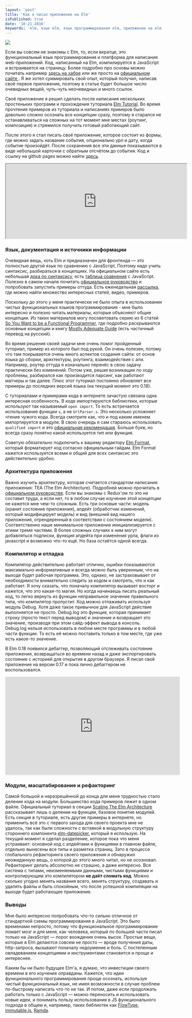 ```yaml
---
layout: 'post'
title: 'Как я писал приложение на Elm'
isPublished: true
date: '10-21-2016'
keywords: 'elm, язык elm, язык программирования elm, приложение на elm'
---
```


<img src="/images/elm-logo.png" />

Если вы совсем не знакомы с Elm, то, если вкратце, это функциональный язык программирования и платформа для написания web-приложений. Код, написанный на Elm, компилируется в JavaScript и встраивается на страницу. Более подробно про основы можно почитать например [здесь на хабре](https://habrahabr.ru/post/261849/) или же просто на [официальном сайте ](elm-lang.org). Я же хотел суммировать свой опыт, который получил, написав своё первое приложение, поэтому в статье будет большое число очевидных вещей, чуть-чуть неочевидных и много ссылок.

Своё приложение я решил сделать после написания нескольких простеньких программ и прохождения туториала [Elm Tutorial](http://www.elm-tutorial.org/en/). Во время прочтения примеров из туториала и написаниях примеров было довольно сложно осознать все концепции сразу, поэтому я старался не останавливаться на сложных на тот момент мне местах (роутинг, композиция) и стремился получить готовый работающий сайт.

После этого я стал писать своё приложение, которое состоит из формы, где можно задать название события, опционально урл и дату, когда событие произойдёт. После сохранения все эти данные показываются в виде небольшой карточки с обратным отсчётом до события. Код и ссылку на github pages можно найти [здесь](https://github.com/isprogfun/timer).

<iframe width="580px" height="240px" src="https://isprogfun.github.io/timer/#timers/57f554ce32165a4a917e9f19"></iframe>

### Язык, документация и источники информации

Очевидная вещь, хоть Elm и предназначен для фронтенда — это полностью другой язык по сравнению с JavaScript. Поэтому надо учить синтаксис, разбираться в концепциях. На официальном сайте есть небольшая [дока по синтаксису](http://elm-lang.org/docs/syntax), есть [таблица сравнения](http://elm-lang.org/docs/from-javascript) с JavaScript. Полезно в самом начале почитать [официальное руководство](http://guide.elm-lang.org) и попробовать запустить примеры оттуда. Есть еженедельная [рассылка](http://www.elmweekly.nl), где можно найти множество интересных статей, видео, примеров.

Поскольку до этого у меня практически не было опыта в использовании чистых функциональных языков программирования - мне было интересно и полезно читать материалы, которые объясняют общие концепции. Из таких материалов могу посоветовать серию из 6 статей [So You Want to be a Functional Programmer](https://medium.com/@cscalfani/so-you-want-to-be-a-functional-programmer-part-1-1f15e387e536), где подробно раскрываются основные концепции и книгу [Mostly Adequate Guide](https://www.gitbook.com/book/drboolean/mostly-adequate-guide/details) (есть частичный перевод на русский).

Во время решения своей задачи мне очень помог пройденный туториал, пример из которого был под рукой. Он очень полезен, потому что там покрывается очень много аспектов создания сайта: от основ языка до сборки, арихтектуры, роутинга, взаимодействия с апи. Например, роутер оттуда я изначально перенёс в свою задачу практически без изменений. Потом уже, решая возникащие по ходу проблемы, разбирался как производится парсинг, как работают матчеры и так далее. Плюс этот туториал постоянно обновляет все примеры до последних версий языка (на текущий момент это 0.18).

С туториалами и примерами кода в интернете зачастую связана одна интересная особенность. В коде импортируются библиотеки, которые используют так называемый ``open import``. То есть встречается использование функции ``s``, а не ``UrlParser.s``. Это несколько усложняет чтение чужого кода. Всегда смотрите как, что и под каким именем импортируется в модуле. В свою очередь я сам стараюсь использовать ``qualified import`` и это [официальная рекомендация](http://elm-lang.org/docs/syntax#modules). Больше букв, но всегда сразу понятно какой используется тип или функция.

Советую обязательно подключить к вашему редактору [Elm Format](https://github.com/avh4/elm-format), который форматирует код согласно официальным гайдам. Elm Format кажется используется всеми и общий для всех синтаксис это действительно удобно.

### Архитектура приложения

Важно изучить архитектуру, которая считается стандартом написания приложения: TEA (The Elm Architecture). Подробней можно прочитать в [официальном руководстве](https://guide.elm-lang.org/architecture/). Если вы знакомы с Redux'ом то это не составит труда, а если нет, то в любом случае изучение этой концепции не кажется мне чем-то сложным. Есть три основые части: модель (хранит состояние приложения), апдейт (обработчик изменений, который модифицирует модель) и вид (внешний вид нашего приложения, отрендеренный в соответствии с состоянием модели).
Соответственно наше минимальное приложение инициализируется с этими тремя частями. В более сложных случаях к ним могут добавляться подписки, функция апдейта при изменения урла, флаги из javascript и возможно что-то ещё. Но база остаётся одной всегда.

### Компилятор и отладка

Компилятор действительно работает отлично, ошибки показываются максимально информативные и всегда можно быть уверенным, что на выходе будет рабочая программа. Это, однако, не застраховывает от необходимости внимательно следить за кодом и смотреть, что и как работает. Я хочу сказать, что поначалу компилятор вызывает восторг и кажется, что это какая-то магия. Но когда начинаешь писать реальный код, то легко вернуть из функции неправильное значение правильного типа, что компилятор пропустит.
Код можно отлаживать используя модуль Debug. Хотя даже такое привычное для JavaScript действие выполняется не просто. Debug.log это функция, которая принимает строку (просто текст перед выводом) и значение и возвращает это значение, производя при этом сайд-эффект вывода в консоль. Debug.log нельзя использовать в любом месте программы и в любой части функции. То есть её можно поставить только в том месте, где уже есть какое-то значение.

В Elm 0.18 появился дебаггер, позволяющий отслеживать состояние приложения, возвращаться во времени назад и даже экспортировать состояние с историей для открытия в другом браузере. Я писал своё приложение на версии 0.17 и пока лично дебаггером не воспользовался.

<iframe width="560" height="315" src="https://www.youtube.com/embed/oNogm31F2mo" frameborder="0" allowfullscreen></iframe>

### Модули, масштабирование и рефакторинг

Самой большой и неразрешённой до конца для меня трудностью стало деление кода на модули. Большинство кода примеров лежит в одном файле. Официальный туториал в секции [Scaling The Elm Architecture](https://guide.elm-lang.org/reuse/) рассказывает лишь о делении на функции, базовое понятие модулей. Есть секция в туториале, есть другие примеры в интернете, но применить всё это с первого захода для своего проекта мне не удалось, так как были сложности с вставкой в модульную структуру стороннего компонента [elm-datepicker](http://package.elm-lang.org/packages/Bogdanp/elm-datepicker/latest), который я использую. На текущий момент я сделал разделение, которое пока что меня устраивает: основной код с апдейтами и функциями в главном файле, отдельно вынесены все типы и разметка страниц. Зато в процессе глобального рефакторинга своего приложения я обнаружил неожиданную вещь, о которой до этого много читал, но не осозновал. Рефакторинг делать абсолютно не страшно, а даже интересно. Вся система с типами, неизменяемыми данными, чистыми функциями и контролирующим это компилятором **не даёт сломать код**. Можно сколько угодно менять названия всего, менять структуру, создавать и удалять файлы и быть спокойным, что после успешной компиляции на выходе будет работающее приложение.

### Выводы

Мне было интересно попробовать что-то сильно отличное от стандартной схемы программирования в JavaScript. Это было временами непросто, потому что функциональное программирование ломает мозг и для меня, как человека, который по большей части писал только на JavaScript — порог вхождения очень высок. Простые вещи, которые в Elm делаются совсем не просто — вроде получения даты, http-запроса, вызывают поначалу недоумение и боль. С постепенным овладеванием концепциями и инструментами становится и проще и интереснее.

Каким бы ни было будущее Elm'а, я думаю, что инвестиции своего времени в его изучение оправданы. Кажется, что идеи функционального программирования проще осознать, используя чистый функциональный язык, не имея возможности в случае проблем по-быстрому написать что-то не так. И потом, даже если продолжать работать только с JavaScript — можно переносить и использовать новые идеи, и понимать пользу использования в JS функционального подхода в общем и, например, таких библиотек как [FlowType](https://flowtype.org/), [immutable.js](https://facebook.github.io/immutable-js/), [Ramda](http://ramdajs.com/).
